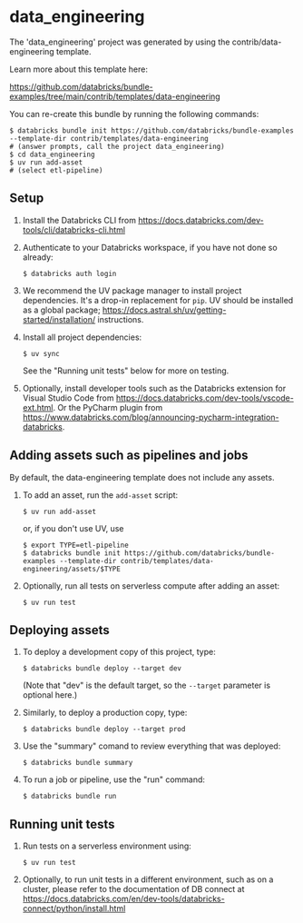 # data_engineering

The 'data_engineering' project was generated by using the contrib/data-engineering template.

Learn more about this template here:

https://github.com/databricks/bundle-examples/tree/main/contrib/templates/data-engineering

You can re-create this bundle by running the following commands:

```
$ databricks bundle init https://github.com/databricks/bundle-examples --template-dir contrib/templates/data-engineering
# (answer prompts, call the project data_engineering)
$ cd data_engineering
$ uv run add-asset
# (select etl-pipeline)
```

## Setup

1. Install the Databricks CLI from https://docs.databricks.com/dev-tools/cli/databricks-cli.html

2. Authenticate to your Databricks workspace, if you have not done so already:
    ```
    $ databricks auth login
    ```

3. We recommend the UV package manager to install project dependencies. It's a drop-in replacement for `pip`.
   UV should be installed as a global package; https://docs.astral.sh/uv/getting-started/installation/ instructions.

4. Install all project dependencies:
   ```
   $ uv sync
   ```

   See the "Running unit tests" below for more on testing.

5. Optionally, install developer tools such as the Databricks extension for Visual Studio Code from
   https://docs.databricks.com/dev-tools/vscode-ext.html. Or the PyCharm plugin from
   https://www.databricks.com/blog/announcing-pycharm-integration-databricks.

## Adding assets such as pipelines and jobs

By default, the data-engineering template does not include any assets.

1. To add an asset, run the `add-asset` script:
   ```
   $ uv run add-asset
   ```

   or, if you don't use UV, use
   
   ```
   $ export TYPE=etl-pipeline
   $ databricks bundle init https://github.com/databricks/bundle-examples --template-dir contrib/templates/data-engineering/assets/$TYPE
   ```

2. Optionally, run all tests on serverless compute after adding an asset:
   ```
   $ uv run test
   ```

## Deploying assets

1. To deploy a development copy of this project, type:
    ```
    $ databricks bundle deploy --target dev
    ```
    (Note that "dev" is the default target, so the `--target` parameter
    is optional here.)

2. Similarly, to deploy a production copy, type:
   ```
   $ databricks bundle deploy --target prod
   ```

3. Use the "summary" comand to review everything that was deployed:
   ```
   $ databricks bundle summary
   ```

4. To run a job or pipeline, use the "run" command:
   ```
   $ databricks bundle run
   ```

## Running unit tests

1. Run tests on a serverless environment using:
   ```
   $ uv run test
   ```

2. Optionally, to run unit tests in a different environment, such as on a cluster,
   please refer to the documentation of DB connect at
   https://docs.databricks.com/en/dev-tools/databricks-connect/python/install.html
